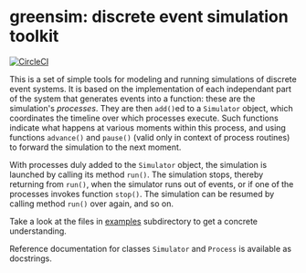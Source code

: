 # greensim: discrete event simulation toolkit

[![CircleCI](https://circleci.com/gh/ElementAI/greensim.svg?style=svg&circle-token=31275ead18a30a28dae9e44069f26a4ea58046f0)](https://circleci.com/gh/ElementAI/greensim)

This is a set of simple tools for modeling and running simulations of discrete
event systems. It is based on the implementation of each independant part of
the system that generates events into a function: these are the simulation's
*processes*. They are then `add()`ed to a `Simulator` object, which
coordinates the timeline over which processes execute. Such functions indicate
what happens at various moments within this process, and using functions
`advance()` and `pause()` (valid only in context of process routines) to
forward the simulation to the next moment.

With processes duly added to the `Simulator` object, the simulation is
launched by calling its method `run()`. The simulation stops, thereby
returning from `run()`, when the simulator runs out of events, or if one of
the processes invokes function `stop()`. The simulation can be resumed by
calling method `run()` over again, and so on.

Take a look at the files in [examples]() subdirectory to get a concrete
understanding.

Reference documentation for classes `Simulator` and `Process` is available as
docstrings.
